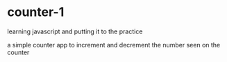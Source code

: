 # counter-1

learning javascript and putting it to the practice 

a simple counter app to increment and decrement the number seen on the counter 
